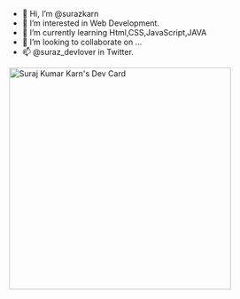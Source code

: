 - 👋 Hi, I’m @surazkarn
- 👀 I’m interested in Web Development.
- 🌱 I’m currently learning Html,CSS,JavaScript,JAVA
- 💞️ I’m looking to collaborate on ...
- 📫 @suraz_devlover in Twitter.

<!---
surazkarn/surazkarn is a ✨ special ✨ repository because its `README.md` (this file) appears on your GitHub profile.
You can click the Preview link to take a look at your changes.
--->
<a href="https://app.daily.dev/suraz_devlover"><img src="https://api.daily.dev/devcards/1ee2bf8a6e3e4d06a9b93c68f951e3bc.png?r=anf" width="400" alt="Suraj Kumar Karn's Dev Card"/></a>
